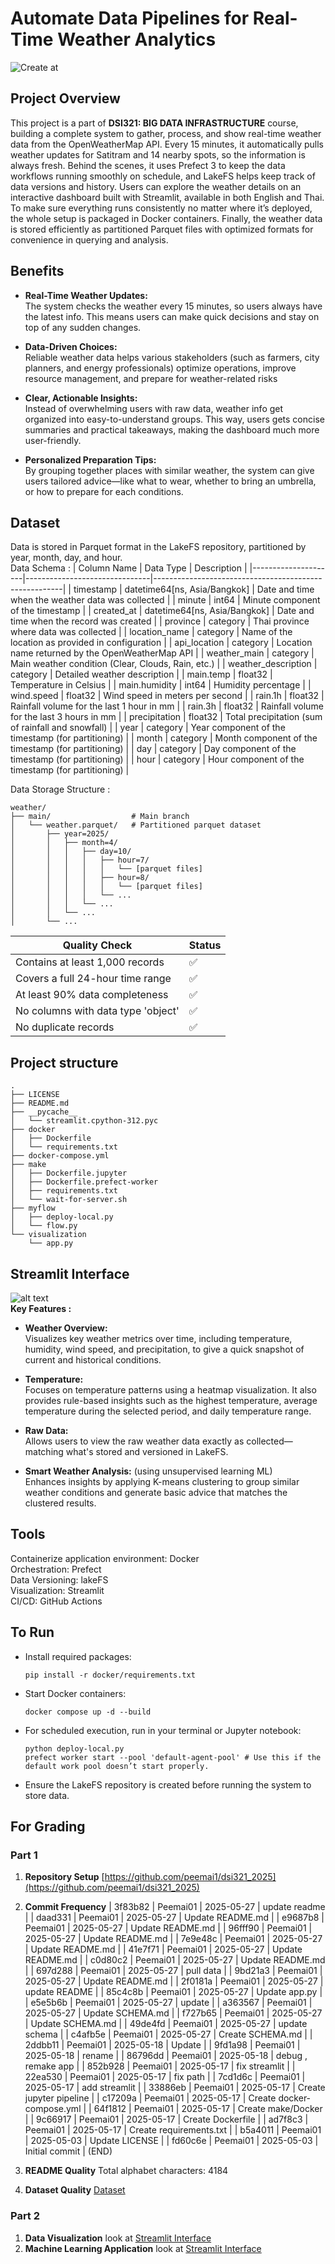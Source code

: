 # Automate Data Pipelines for Real-Time Weather Analytics
![Create at](https://img.shields.io/github/created-at/peemai1/dsi321_2025)

## Project Overview
This project is a part of <b>DSI321: BIG DATA INFRASTRUCTURE</b> course, building a complete system to gather, process, and show real-time weather data from the OpenWeatherMap API. Every 15 minutes, it automatically pulls weather updates for Satitram and 14 nearby spots, so the information is always fresh. Behind the scenes, it uses Prefect 3 to keep the data workflows running smoothly on schedule, and LakeFS helps keep track of data versions and history. Users can explore the weather details on an interactive dashboard built with Streamlit, available in both English and Thai. To make sure everything runs consistently no matter where it’s deployed, the whole setup is packaged in Docker containers. Finally, the weather data is stored efficiently as partitioned Parquet files with optimized formats for convenience in querying and analysis.

## Benefits
- **Real-Time Weather Updates:** <br>
    The system checks the weather every 15 minutes, so users always have the latest info. This means users can make quick decisions and stay on top of any sudden changes.

- **Data-Driven Choices:** <br>
    Reliable weather data helps various stakeholders (such as farmers, city planners, and energy professionals) optimize operations, improve resource management, and prepare for weather-related risks

- **Clear, Actionable Insights:** <br>
    Instead of overwhelming users with raw data, weather info get organized into easy-to-understand groups. This way, users gets concise summaries and practical takeaways, making the dashboard much more user-friendly.

- **Personalized Preparation Tips:** <br>
    By grouping together places with similar weather, the system can give users tailored advice—like what to wear, whether to bring an umbrella, or how to prepare for each conditions.


## Dataset
Data is stored in Parquet format in the LakeFS repository, partitioned by year, month, day, and hour.<br>
Data Schema :
| Column Name         | Data Type                     | Description                                           |
|---------------------|-------------------------------|-------------------------------------------------------|
| timestamp           | datetime64[ns, Asia/Bangkok]  | Date and time when the weather data was collected     |
| minute              | int64                         | Minute component of the timestamp                     |
| created_at          | datetime64[ns, Asia/Bangkok]  | Date and time when the record was created             |
| province            | category                      | Thai province where data was collected                |
| location_name       | category                      | Name of the location as provided in configuration     |
| api_location        | category                      | Location name returned by the OpenWeatherMap API      |
| weather_main        | category                      | Main weather condition (Clear, Clouds, Rain, etc.)    |
| weather_description | category                      | Detailed weather description                          |
| main.temp           | float32                       | Temperature in Celsius                                |
| main.humidity       | int64                         | Humidity percentage                                   |
| wind.speed          | float32                       | Wind speed in meters per second                       |
| rain.1h             | float32                       | Rainfall volume for the last 1 hour in mm             |
| rain.3h             | float32                       | Rainfall volume for the last 3 hours in mm            |
| precipitation       | float32                       | Total precipitation (sum of rainfall and snowfall)    |
| year                | category                      | Year component of the timestamp (for partitioning)    |
| month               | category                      | Month component of the timestamp (for partitioning)   |
| day                 | category                      | Day component of the timestamp (for partitioning)     |
| hour                | category                      | Hour component of the timestamp (for partitioning)    |

Data Storage Structure :
```
weather/
├── main/                  # Main branch
│   └── weather.parquet/   # Partitioned parquet dataset
│       ├── year=2025/
│       │   ├── month=4/
│       │   │   ├── day=10/
│       │   │   │   ├── hour=7/
│       │   │   │   │   └── [parquet files]
│       │   │   │   ├── hour=8/
│       │   │   │   │   └── [parquet files]
│       │   │   │   └── ...
│       │   │   └── ...
│       │   └── ...
│       └── ...
```

| Quality Check | Status |
|--------------|--------|
| Contains at least 1,000 records | ✅ |
| Covers a full 24-hour time range | ✅ |
| At least 90% data completeness | ✅ |
| No columns with data type 'object' | ✅ |
| No duplicate records | ✅ |

## Project structure
```
.
├── LICENSE
├── README.md
├── __pycache__
│   └── streamlit.cpython-312.pyc
├── docker
│   ├── Dockerfile
│   └── requirements.txt
├── docker-compose.yml
├── make
│   ├── Dockerfile.jupyter
│   ├── Dockerfile.prefect-worker
│   ├── requirements.txt
│   └── wait-for-server.sh
├── myflow
│   ├── deploy-local.py
│   └── flow.py
└── visualization
    └── app.py
```

## Streamlit Interface
![alt text](<Screenshot 2568-05-27 at 18.33.41.png>) <br>
**Key Features :**
- **Weather Overview:** <br>
    Visualizes key weather metrics over time, including temperature, humidity, wind speed, and precipitation, to give a quick snapshot of current and historical conditions.

- **Temperature:** <br>
    Focuses on temperature patterns using a heatmap visualization. It also provides rule-based insights such as the highest temperature, average temperature during the selected period, and daily temperature range.

- **Raw Data:** <br>
    Allows users to view the raw weather data exactly as collected—matching what's stored and versioned in LakeFS.

- **Smart Weather Analysis:** (using unsupervised learning ML)<br>
    Enhances insights by applying K-means clustering to group similar weather conditions and generate basic advice that matches the clustered results.

## Tools
Containerize application environment: Docker<br>
Orchestration: Prefect<br>
Data Versioning: lakeFS<br>
Visualization: Streamlit<br>
CI/CD: GitHub Actions<br>

## To Run
- Install required packages:
    ```
    pip install -r docker/requirements.txt
    ```
- Start Docker containers:
    ```
    docker compose up -d --build
    ```
- For scheduled execution, run in your terminal or Jupyter notebook:
    ```
    python deploy-local.py
    prefect worker start --pool 'default-agent-pool' # Use this if the default work pool doesn’t start properly.
    ```
- Ensure the LakeFS repository is created before running the system to store data.

## For Grading
### Part 1
1. **Repository Setup** 
    [https://github.com/peemai1/dsi321_2025](https://github.com/peemai1/dsi321_2025)

2. **Commit Frequency** 
| 3f83b82 | Peemai01 | 2025-05-27 | update readme |
| daad331 | Peemai01 | 2025-05-27 | Update README.md |
| e9687b8 | Peemai01 | 2025-05-27 | Update README.md |
| 96fff90 | Peemai01 | 2025-05-27 | Update README.md |
| 7e9e48c | Peemai01 | 2025-05-27 | Update README.md |
| 41e7f71 | Peemai01 | 2025-05-27 | Update README.md |
| c0d80c2 | Peemai01 | 2025-05-27 | Update README.md |
| 697d288 | Peemai01 | 2025-05-27 | pull data |
| 9bd21a3 | Peemai01 | 2025-05-27 | Update README.md |
| 2f0181a | Peemai01 | 2025-05-27 | update README |
| 85c4c8b | Peemai01 | 2025-05-27 | Update app.py |
| e5e5b6b | Peemai01 | 2025-05-27 | update |
| a363567 | Peemai01 | 2025-05-27 | Update SCHEMA.md |
| f727b65 | Peemai01 | 2025-05-27 | Update SCHEMA.md |
| 49de4fd | Peemai01 | 2025-05-27 | update schema |
| c4afb5e | Peemai01 | 2025-05-27 | Create SCHEMA.md |
| 2ddbb11 | Peemai01 | 2025-05-18 | Update |
| 9fd1a98 | Peemai01 | 2025-05-18 | rename |
| 86796dd | Peemai01 | 2025-05-18 | debug , remake app |
| 852b928 | Peemai01 | 2025-05-17 | fix streamlit |
| 22ea530 | Peemai01 | 2025-05-17 | fix path |
| 7cd1d6c | Peemai01 | 2025-05-17 | add streamlit |
| 33886eb | Peemai01 | 2025-05-17 | Create jupyter pipeline |
| c17209a | Peemai01 | 2025-05-17 | Create docker-compose.yml |
| 64f1812 | Peemai01 | 2025-05-17 | Create make/Docker |
| 9c66917 | Peemai01 | 2025-05-17 | Create Dockerfile |
| ad7f8c3 | Peemai01 | 2025-05-17 | Create requirements.txt |
| b5a4011 | Peemai01 | 2025-05-03 | Update LICENSE |
| fd60c6e | Peemai01 | 2025-05-03 | Initial commit |
(END)

3. **README Quality** 
    Total alphabet characters:     4184

4. **Dataset Quality** 
    [Dataset](#dataset)

### Part 2
1. **Data Visualization** 
    look at [Streamlit Interface](#streamlit-interface)
2. **Machine Learning Application**
    look at [Streamlit Interface](#streamlit-interface)




